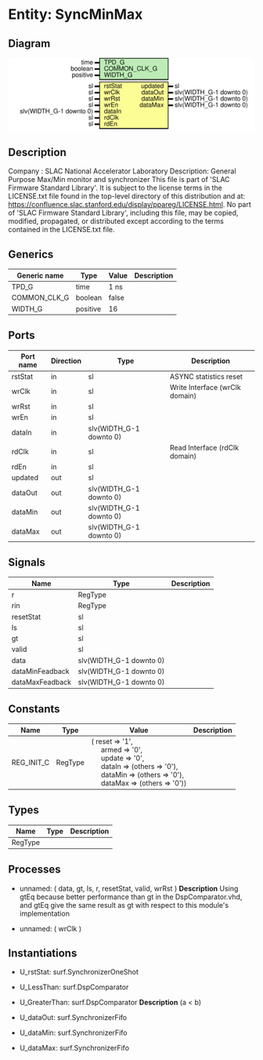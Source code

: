 # Entity: SyncMinMax

## Diagram

![Diagram](SyncMinMax.svg "Diagram")
## Description

Company    : SLAC National Accelerator Laboratory
Description: General Purpose Max/Min monitor and synchronizer
This file is part of 'SLAC Firmware Standard Library'.
It is subject to the license terms in the LICENSE.txt file found in the
top-level directory of this distribution and at:
   https://confluence.slac.stanford.edu/display/ppareg/LICENSE.html.
No part of 'SLAC Firmware Standard Library', including this file,
may be copied, modified, propagated, or distributed except according to
the terms contained in the LICENSE.txt file.
## Generics

| Generic name | Type     | Value | Description |
| ------------ | -------- | ----- | ----------- |
| TPD_G        | time     | 1 ns  |             |
| COMMON_CLK_G | boolean  | false |             |
| WIDTH_G      | positive | 16    |             |
## Ports

| Port name | Direction | Type                    | Description                    |
| --------- | --------- | ----------------------- | ------------------------------ |
| rstStat   | in        | sl                      | ASYNC statistics reset         |
| wrClk     | in        | sl                      | Write Interface (wrClk domain) |
| wrRst     | in        | sl                      |                                |
| wrEn      | in        | sl                      |                                |
| dataIn    | in        | slv(WIDTH_G-1 downto 0) |                                |
| rdClk     | in        | sl                      | Read Interface (rdClk domain)  |
| rdEn      | in        | sl                      |                                |
| updated   | out       | sl                      |                                |
| dataOut   | out       | slv(WIDTH_G-1 downto 0) |                                |
| dataMin   | out       | slv(WIDTH_G-1 downto 0) |                                |
| dataMax   | out       | slv(WIDTH_G-1 downto 0) |                                |
## Signals

| Name            | Type                    | Description |
| --------------- | ----------------------- | ----------- |
| r               | RegType                 |             |
| rin             | RegType                 |             |
| resetStat       | sl                      |             |
| ls              | sl                      |             |
| gt              | sl                      |             |
| valid           | sl                      |             |
| data            | slv(WIDTH_G-1 downto 0) |             |
| dataMinFeadback | slv(WIDTH_G-1 downto 0) |             |
| dataMaxFeadback | slv(WIDTH_G-1 downto 0) |             |
## Constants

| Name       | Type    | Value                                                                                                                                                                                                                                                                                                                                                          | Description |
| ---------- | ------- | -------------------------------------------------------------------------------------------------------------------------------------------------------------------------------------------------------------------------------------------------------------------------------------------------------------------------------------------------------------- | ----------- |
| REG_INIT_C | RegType |  (       reset   => '1',<br><span style="padding-left:20px">       armed   => '0',<br><span style="padding-left:20px">       update  => '0',<br><span style="padding-left:20px">       dataIn  => (others => '0'),<br><span style="padding-left:20px">       dataMin => (others => '0'),<br><span style="padding-left:20px">       dataMax => (others => '0')) |             |
## Types

| Name    | Type | Description |
| ------- | ---- | ----------- |
| RegType |      |             |
## Processes
- unnamed: ( data, gt, ls, r, resetStat, valid, wrRst )
**Description**
 Using gtEq because better performance than gt in the DspComparator.vhd, and gtEq give the same result as gt with respect to this module's implementation

- unnamed: ( wrClk )
## Instantiations

- U_rstStat: surf.SynchronizerOneShot
- U_LessThan: surf.DspComparator
- U_GreaterThan: surf.DspComparator
**Description**
 (a <  b)

- U_dataOut: surf.SynchronizerFifo
- U_dataMin: surf.SynchronizerFifo
- U_dataMax: surf.SynchronizerFifo
